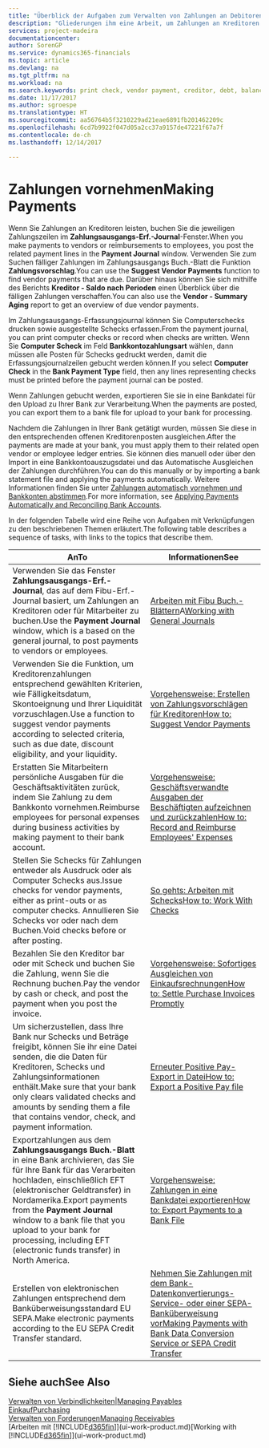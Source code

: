 ```yaml
---
title: "Überblick der Aufgaben zum Verwalten von Zahlungen an Debitoren | Microsoft Docs"
description: "Gliederungen ihm eine Arbeit, um Zahlungen an Kreditoren oder zu den Gläubigern, einschließlich Buchungszahlungszeilen und das Anzeigen einer Übersicht über den fälligen Saldo zu verwalten."
services: project-madeira
documentationcenter: 
author: SorenGP
ms.service: dynamics365-financials
ms.topic: article
ms.devlang: na
ms.tgt_pltfrm: na
ms.workload: na
ms.search.keywords: print check, vendor payment, creditor, debt, balance due, AP
ms.date: 11/17/2017
ms.author: sgroespe
ms.translationtype: HT
ms.sourcegitcommit: aa56764b5f3210229ad21eae6891fb201462209c
ms.openlocfilehash: 6cd7b9922f047d05a2cc37a9157de47221f67a7f
ms.contentlocale: de-ch
ms.lasthandoff: 12/14/2017

---
```

# <a name="making-payments"></a><span data-ttu-id="bf613-103">Zahlungen vornehmen</span><span class="sxs-lookup"><span data-stu-id="bf613-103">Making Payments</span></span>
<span data-ttu-id="bf613-104">Wenn Sie Zahlungen an Kreditoren leisten, buchen Sie die jeweiligen Zahlungszeilen im **Zahlungsausgangs-Erf.-Journal**-Fenster.</span><span class="sxs-lookup"><span data-stu-id="bf613-104">When you make payments to vendors or reimbursements to employees, you post the related payment lines in the **Payment Journal** window.</span></span> <span data-ttu-id="bf613-105">Verwenden Sie zum Suchen fälliger Zahlungen im Zahlungsausgangs Buch.-Blatt die Funktion **Zahlungsvorschlag**.</span><span class="sxs-lookup"><span data-stu-id="bf613-105">You can use the **Suggest Vendor Payments** function to find vendor payments that are due.</span></span> <span data-ttu-id="bf613-106">Darüber hinaus können Sie sich mithilfe des Berichts **Kreditor - Saldo nach Perioden** einen Überblick über die fälligen Zahlungen verschaffen.</span><span class="sxs-lookup"><span data-stu-id="bf613-106">You can also use the **Vendor - Summary Aging** report to get an overview of due vendor payments.</span></span>

<span data-ttu-id="bf613-107">Im Zahlungsausgangs-Erfassungsjournal können Sie Computerschecks drucken sowie ausgestellte Schecks erfassen.</span><span class="sxs-lookup"><span data-stu-id="bf613-107">From the payment journal, you can print computer checks or record when checks are written.</span></span> <span data-ttu-id="bf613-108">Wenn Sie **Computer Scheck** im Feld **Bankkontozahlungsart** wählen, dann müssen alle Posten für Schecks gedruckt werden, damit die Erfassungsjournalzeilen gebucht werden können.</span><span class="sxs-lookup"><span data-stu-id="bf613-108">If you select **Computer Check** in the **Bank Payment Type** field, then any lines representing checks must be printed before the payment journal can be posted.</span></span>

<span data-ttu-id="bf613-109">Wenn Zahlungen gebucht werden, exportieren Sie sie in eine Bankdatei für den Upload zu Ihrer Bank zur Verarbeitung.</span><span class="sxs-lookup"><span data-stu-id="bf613-109">When the payments are posted, you can export them to a bank file for upload to your bank for processing.</span></span>

<span data-ttu-id="bf613-110">Nachdem die Zahlungen in Ihrer Bank getätigt wurden, müssen Sie diese in den entsprechenden offenen Kreditorenposten ausgleichen.</span><span class="sxs-lookup"><span data-stu-id="bf613-110">After the payments are made at your bank, you must apply them to their related open vendor or employee ledger entries.</span></span> <span data-ttu-id="bf613-111">Sie können dies manuell oder über den Import in eine Bankkontoauszugsdatei und das Automatische Ausgleichen der Zahlungen durchführen.</span><span class="sxs-lookup"><span data-stu-id="bf613-111">You can do this manually or by importing a bank statement file and applying the payments automatically.</span></span> <span data-ttu-id="bf613-112">Weitere Informationen finden Sie unter [Zahlungen automatisch vornehmen und Bankkonten abstimmen](receivables-apply-payments-auto-reconcile-bank-accounts.md).</span><span class="sxs-lookup"><span data-stu-id="bf613-112">For more information, see [Applying Payments Automatically and Reconciling Bank Accounts](receivables-apply-payments-auto-reconcile-bank-accounts.md).</span></span>

<span data-ttu-id="bf613-113">In der folgenden Tabelle wird eine Reihe von Aufgaben mit Verknüpfungen zu den beschriebenen Themen erläutert.</span><span class="sxs-lookup"><span data-stu-id="bf613-113">The following table describes a sequence of tasks, with links to the topics that describe them.</span></span>

| <span data-ttu-id="bf613-114">An</span><span class="sxs-lookup"><span data-stu-id="bf613-114">To</span></span> | <span data-ttu-id="bf613-115">Informationen</span><span class="sxs-lookup"><span data-stu-id="bf613-115">See</span></span> |
| --- | --- |
|<span data-ttu-id="bf613-116">Verwenden Sie das Fenster **Zahlungsausgangs-Erf.-Journal**, das auf dem Fibu-Erf.-Journal basiert, um Zahlungen an Kreditoren oder für Mitarbeiter zu buchen.</span><span class="sxs-lookup"><span data-stu-id="bf613-116">Use the **Payment Journal** window, which is a based on the general journal, to post payments to vendors or employees.</span></span>|<span data-ttu-id="bf613-117">[Arbeiten mit Fibu Buch.-Blättern](ui-work-general-journals.md)A</span><span class="sxs-lookup"><span data-stu-id="bf613-117">[Working with General Journals](ui-work-general-journals.md)</span></span>|
| <span data-ttu-id="bf613-118">Verwenden Sie die Funktion, um Kreditorenzahlungen entsprechend gewählten Kriterien, wie Fälligkeitsdatum, Skontoeignung und Ihrer Liquidität vorzuschlagen.</span><span class="sxs-lookup"><span data-stu-id="bf613-118">Use a function to suggest vendor payments according to selected criteria, such as due date, discount eligibility, and your liquidity.</span></span> |[<span data-ttu-id="bf613-119">Vorgehensweise: Erstellen von Zahlungsvorschlägen für Kreditoren</span><span class="sxs-lookup"><span data-stu-id="bf613-119">How to: Suggest Vendor Payments</span></span>](payables-how-suggest-vendor-payments.md) |
|<span data-ttu-id="bf613-120">Erstatten Sie Mitarbeitern persönliche Ausgaben für die Geschäftsaktivitäten zurück, indem Sie Zahlung zu dem Bankkonto vornehmen.</span><span class="sxs-lookup"><span data-stu-id="bf613-120">Reimburse employees for personal expenses during business activities by making payment to their bank account.</span></span>|[<span data-ttu-id="bf613-121">Vorgehensweise: Geschäftsverwandte Ausgaben der Beschäftigten aufzeichnen und zurückzahlen</span><span class="sxs-lookup"><span data-stu-id="bf613-121">How to: Record and Reimburse Employees' Expenses</span></span>](finance-how-record-reimburse-employee-expenses.md)|
| <span data-ttu-id="bf613-122">Stellen Sie Schecks für Zahlungen entweder als Ausdruck oder als Computer Schecks aus.</span><span class="sxs-lookup"><span data-stu-id="bf613-122">Issue checks for vendor payments, either as print-outs or as computer checks.</span></span> <span data-ttu-id="bf613-123">Annullieren Sie Schecks vor oder nach dem Buchen.</span><span class="sxs-lookup"><span data-stu-id="bf613-123">Void checks before or after posting.</span></span> |[<span data-ttu-id="bf613-124">So gehts: Arbeiten mit Schecks</span><span class="sxs-lookup"><span data-stu-id="bf613-124">How to: Work With Checks</span></span>](payables-how-work-checks.md) |
| <span data-ttu-id="bf613-125">Bezahlen Sie den Kreditor bar oder mit Scheck und buchen Sie die Zahlung, wenn Sie die Rechnung buchen.</span><span class="sxs-lookup"><span data-stu-id="bf613-125">Pay the vendor by cash or check, and post the payment when you post the invoice.</span></span> |[<span data-ttu-id="bf613-126">Vorgehensweise: Sofortiges Ausgleichen von Einkaufsrechnungen</span><span class="sxs-lookup"><span data-stu-id="bf613-126">How to: Settle Purchase Invoices Promptly</span></span>](finance-how-to-settle-purchase-invoices-promptly.md) |
| <span data-ttu-id="bf613-127">Um sicherzustellen, dass Ihre Bank nur Schecks und Beträge freigibt, können Sie ihr eine Datei senden, die die Daten für Kreditoren, Schecks und Zahlungsinformationen enthält.</span><span class="sxs-lookup"><span data-stu-id="bf613-127">Make sure that your bank only clears validated checks and amounts by sending them a file that contains vendor, check, and payment information.</span></span> |[<span data-ttu-id="bf613-128">Erneuter Positive Pay-Export in Datei</span><span class="sxs-lookup"><span data-stu-id="bf613-128">How to: Export a Positive Pay file</span></span>](finance-how-positive-pay.md) |
|<span data-ttu-id="bf613-129">Exportzahlungen aus dem **Zahlungsausgangs Buch.-Blatt** in eine Bank archivieren, das Sie für Ihre Bank für das Verarbeiten hochladen, einschließlich EFT (elektronischer Geldtransfer) in Nordamerika.</span><span class="sxs-lookup"><span data-stu-id="bf613-129">Export payments from the **Payment Journal** window to a bank file that you upload to your bank for processing, including EFT (electronic funds transfer) in North America.</span></span> |[<span data-ttu-id="bf613-130">Vorgehensweise: Zahlungen in eine Bankdatei exportieren</span><span class="sxs-lookup"><span data-stu-id="bf613-130">How to: Export Payments to a Bank File</span></span>](payables-how-export-payments-bank-file.md)|
|<span data-ttu-id="bf613-131">Erstellen von elektronischen Zahlungen entsprechend dem Banküberweisungsstandard EU SEPA.</span><span class="sxs-lookup"><span data-stu-id="bf613-131">Make electronic payments according to the EU SEPA Credit Transfer standard.</span></span>|[<span data-ttu-id="bf613-132">Nehmen Sie Zahlungen mit dem Bank-Datenkonvertierungs-Service- oder einer SEPA-Banküberweisung vor</span><span class="sxs-lookup"><span data-stu-id="bf613-132">Making Payments with Bank Data Conversion Service or SEPA Credit Transfer</span></span>](finance-make-payments-with-bank-data-conversion-service-or-sepa-credit-transfer.md)|    

## <a name="see-also"></a><span data-ttu-id="bf613-133">Siehe auch</span><span class="sxs-lookup"><span data-stu-id="bf613-133">See Also</span></span>
[<span data-ttu-id="bf613-134">Verwalten von Verbindlichkeiten|</span><span class="sxs-lookup"><span data-stu-id="bf613-134">Managing Payables</span></span>](payables-manage-payables.md)  
[<span data-ttu-id="bf613-135">Einkauf</span><span class="sxs-lookup"><span data-stu-id="bf613-135">Purchasing</span></span>](purchasing-manage-purchasing.md)  
[<span data-ttu-id="bf613-136">Verwalten von Forderungen</span><span class="sxs-lookup"><span data-stu-id="bf613-136">Managing Receivables</span></span>](receivables-manage-receivables.md)  
<span data-ttu-id="bf613-137">[Arbeiten mit [!INCLUDE[d365fin](includes/d365fin_md.md)]](ui-work-product.md)</span><span class="sxs-lookup"><span data-stu-id="bf613-137">[Working with [!INCLUDE[d365fin](includes/d365fin_md.md)]](ui-work-product.md)</span></span>  

